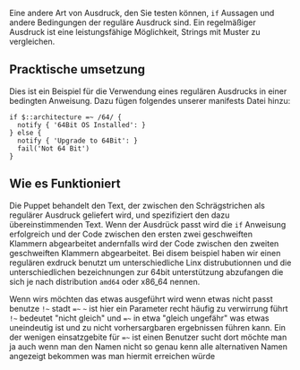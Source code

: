 Eine andere Art von Ausdruck, den Sie testen können, `if` Aussagen und andere Bedingungen der reguläre Ausdruck sind. 
Ein regelmäßiger Ausdruck ist eine leistungsfähige Möglichkeit, Strings mit Muster zu vergleichen.

## Pracktische umsetzung 

Dies ist ein Beispiel für die Verwendung eines regulären Ausdrucks in einer bedingten Anweisung. Dazu fügen folgendes unserer manifests Datei hinzu:

```
if $::architecture =~ /64/ {
  notify { '64Bit OS Installed': }
} else {
  notify { 'Upgrade to 64Bit': }
  fail('Not 64 Bit')
}
```
## Wie es Funktioniert

Die Puppet behandelt den Text, der zwischen den Schrägstrichen als regulärer Ausdruck geliefert wird, und spezifiziert den dazu übereinstimmenden Text.
Wenn der Ausdrück passt wird die `if` Anweisung erfolgreich und der Code zwischen den ersten zwei geschweiften Klammern abgearbeitet andernfalls wird der Code zwischen den zweiten geschweiften Klammern abgearbeitet.
Bei disem beispiel haben wir einen regulären exdruck benutzt um unterschiedliche Linx distrubutionnen und die unterschiedlichen bezeichnungen zur 64bit unterstützung abzufangen die sich je nach distribution `amd64` oder x86_64 nennen.

Wenn wirs möchten das etwas ausgeführt wird wenn etwas nicht passt benutze `!~` stadt `=~`
`~` ist hier ein Parameter recht häufig zu verwirrung führt `!~` bedeutet "nicht gleich" und `=~` in etwa "gleich ungefähr" was etwas uneindeutig ist und zu nicht vorhersargbaren ergebnissen führen kann.
Ein der wenigen einsatzgebite für `=~`  ist einen Benutzer sucht dort möchte man ja auch wenn man den Namen nicht so genau kenn alle alternativen Namen angezeigt bekommen was man hiermit erreichen würde